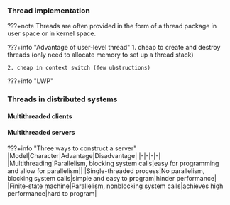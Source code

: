 


### Thread implementation

???+note 
    Threads are often provided in the form of a thread package in user space or in kernel space. 

???+info "Advantage of user-level thread"
    1. cheap to create and destroy threads (only need to allocate memory to set up a thread stack)

    2. cheap in context switch (few ubstructions)

???+info "LWP"



### Threads in distributed systems

#### Multithreaded clients


#### Multithreaded servers

???+info "Three ways to construct a server"
    |Model|Character|Advantage|Disadvantage|
    |-|-|-|-|
    |Multithreading|Parallelism, blocking system calls|easy for programming and allow for parallelism||
    |Single-threaded process|No parallelism, blocking system calls|simple and easy to program|hinder performance|
    |Finite-state machine|Parallelism, nonblocking system calls|achieves high performance|hard to program|

